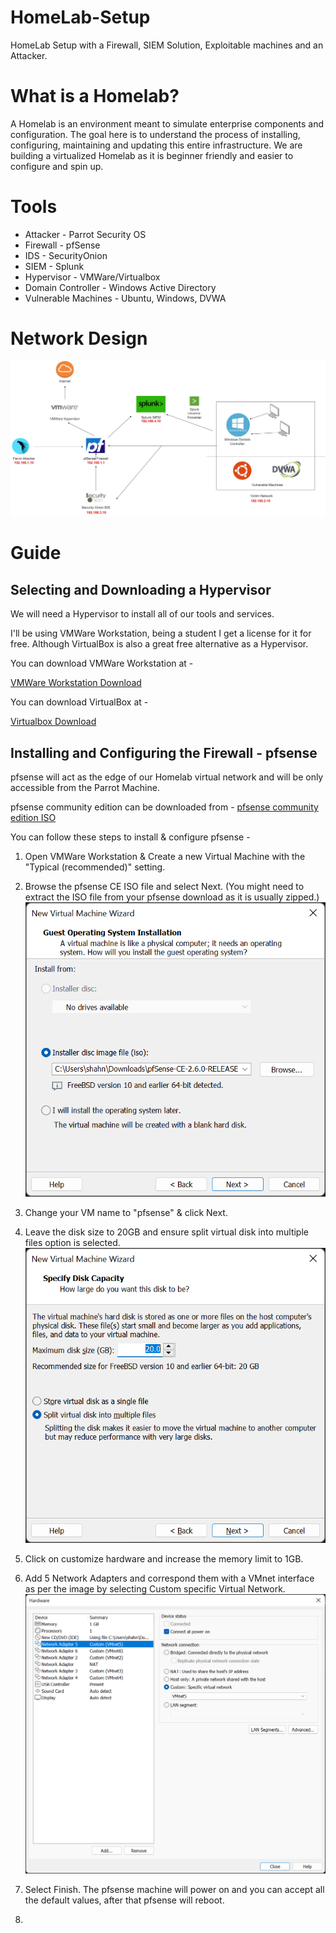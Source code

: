 # HomeLab-Setup
HomeLab Setup with a Firewall, SIEM Solution, Exploitable machines and an Attacker.

# What is a Homelab?
A Homelab is an environment meant to simulate enterprise components and configuration. The goal here is to understand the process of installing, configuring, maintaining and updating this entire infrastructure. We are building a virtualized Homelab as it is beginner friendly and easier to configure and spin up.

# Tools
- Attacker - Parrot Security OS
- Firewall - pfSense
- IDS - SecurityOnion
- SIEM - Splunk
- Hypervisor - VMWare/Virtualbox
- Domain Controller - Windows Active Directory
- Vulnerable Machines - Ubuntu, Windows, DVWA

# Network Design
![Network Design & Topology](/img/HomeLab.jpg)

# Guide
## Selecting and Downloading a Hypervisor
We will need a Hypervisor to install all of our tools and services.

I'll be using VMWare Workstation, being a student I get a license for it for free. Although VirtualBox is also a great free alternative as a Hypervisor. 

You can download VMWare Workstation at -

[VMWare Workstation Download](https://www.vmware.com/products/workstation-pro/workstation-pro-evaluation.html)

You can download VirtualBox at - 

[Virtualbox Download](https://www.virtualbox.org/wiki/Downloads)

## Installing and Configuring the Firewall - pfsense
pfsense will act as the edge of our Homelab virtual network and will be only accessible from the Parrot Machine. 

pfsense community edition can be downloaded from - [pfsense community edition ISO](https://www.pfsense.org/download/)

You can follow these steps to install & configure pfsense -
1. Open VMWare Workstation & Create a new Virtual Machine with the "Typical (recommended)" setting. 
   
2. Browse the pfsense CE ISO file and select Next. 
   (You might need to extract the ISO file from your pfsense download as it is usually zipped.)
   ![pfsense New VM](./img/pfsense/pfsense_1.png)

3. Change your VM name to "pfsense" & click Next.
   
4. Leave the disk size to 20GB and ensure split virtual disk into multiple files option is selected.
    ![pfsense Disk Size](./img/pfsense/pfsense_2.png)

5. Click on customize hardware and increase the memory limit to 1GB.

6. Add 5 Network Adapters and correspond them with a VMnet interface as per the image by selecting Custom specific Virtual Network. 
    ![pfsense Network Adapters](./img/pfsense/pfsense_3.png)

7. Select Finish. The pfsense machine will power on and you can accept all the default values, after that pfsense will reboot.

8.
